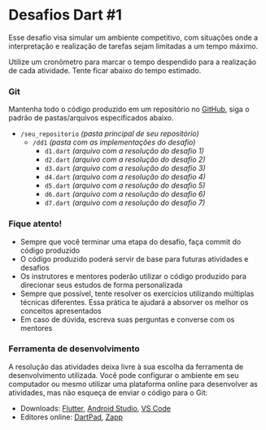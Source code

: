 # Desafios Dart #1

Esse desafio visa simular um ambiente competitivo, com situações onde a interpretação e realização de tarefas sejam
limitadas a um tempo máximo.

Utilize um cronômetro para marcar o tempo despendido para a realização de cada atividade. Tente ficar
abaixo do tempo estimado.

### Git

Mantenha todo o código produzido em um repositório no [GitHub](https://github.com/), siga o padrão de pastas/arquivos
especificados abaixo.

- `/seu_repositorio`   _(pasta principal de seu repositório)_
    - `/dd1`  _(pasta com as implementações do desafio)_
        - `d1.dart`   _(arquivo com a resolução do desafio 1)_
        - `d2.dart`   _(arquivo com a resolução do desafio 2)_
        - `d3.dart`   _(arquivo com a resolução do desafio 3)_
        - `d4.dart`   _(arquivo com a resolução do desafio 4)_
        - `d5.dart`   _(arquivo com a resolução do desafio 5)_
        - `d6.dart`   _(arquivo com a resolução do desafio 6)_
        - `d7.dart`   _(arquivo com a resolução do desafio 7)_

### Fique atento!

- Sempre que você terminar uma etapa do desafio, faça commit do código produzido
- O código produzido poderá servir de base para futuras atividades e desafios
- Os instrutores e mentores poderão utilizar o código produzido para direcionar seus estudos de forma personalizada
- Sempre que possível, tente resolver os exercícios utilizando múltiplas técnicas diferentes. Essa prática te ajudará a
  absorver os melhor os conceitos apresentados
- Em caso de dúvida, escreva suas perguntas e converse com os mentores

### Ferramenta de desenvolvimento

A resolução das atividades deixa livre à sua escolha da ferramenta de desenvolvimento utilizada. Você pode configurar o
ambiente em seu computador ou mesmo utilizar uma plataforma online para desenvolver as atividades, mas não esqueça de
enviar o código para o Git:

- Downloads: [Flutter](https://docs.flutter.dev/get-started/install),
  [Android Studio](https://developer.android.com/studio),
  [VS Code](https://code.visualstudio.com/)
- Editores online: [DartPad](https://dartpad.dev/), [Zapp](https://zapp.run/edit/dart)

